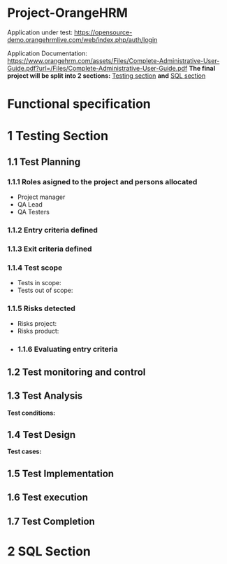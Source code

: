 # Project-OrangeHRM
Application under test: https://opensource-demo.orangehrmlive.com/web/index.php/auth/login

 Application Documentation: https://www.orangehrm.com/assets/Files/Complete-Administrative-User-Guide.pdf?url=/Files/Complete-Administrative-User-Guide.pdf
**The final project will be split into 2 sections:** [Testing section]() **and** [SQL section]()
# Functional specification

# 1 Testing Section
## 1.1 Test Planning
### 1.1.1 Roles asigned to the project and persons allocated
* Project manager
* QA Lead
* QA Testers
### 1.1.2 Entry criteria defined
### 1.1.3 Exit criteria defined
### 1.1.4 Test scope
* Tests in scope:
* Tests out of scope:
### 1.1.5 Risks detected
* Risks project:
* Risks product:
* ### 1.1.6 Evaluating entry criteria
## 1.2 Test monitoring and control
## 1.3 Test Analysis
**Test conditions:**
## 1.4 Test Design
**Test cases:**
## 1.5 Test Implementation

## 1.6 Test execution
## 1.7 Test Completion
# 2 SQL Section

